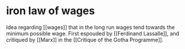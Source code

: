 # iron law of wages

Idea regarding [[wages]] that in the long run wages tend towards the minimum possible wage. First espouded by [[Ferdinand Lassalle]], and critiqued by [[Marx]] in the [[Critique of the Gotha Programme]].
